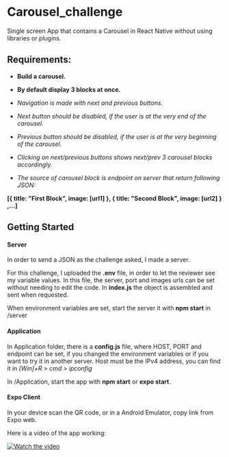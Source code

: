 # Carousel_challenge
Single screen App that contains a Carousel in React Native without using libraries or plugins.

## Requirements:
- **Build a carousel.**
- **By default display 3 blocks at once.**

- *Navigation is made with next and previous buttons.*
- *Next button should be disabled, if the user is at the very end of the carousel.*
- *Previous button should be disabled, if the user is at the very beginning of the carousel.*
- *Clicking on next/previous buttons shows next/prev 3 carousel blocks accordingly.*
- *The source of carousel block is endpoint on server that return following JSON:*

**[{
title: "First Block",
image: [url1]
},
{
title: "Second Block",
image: [url2]
}
,...]**


## Getting Started

#### Server
In order to send a JSON as the challenge asked, I made a server.

For this challenge, I uploaded the **.env** file, in order to let the reviewer see my variable values. In this file, the server, port and images urls can be set without needing to edit the code. In **index.js** the object is assembled and sent when requested.

When environment variables are set, start the server it with **npm start** in /server

#### Application
In Application folder, there is a **config.js** file, where HOST, PORT and endpoint can be set, if you changed the environment variables or if you want to try it in another server. Host must be the IPv4 address, you can find it in *[Win]+R > cmd > ipconfig*

In /Application, start the app with **npm start** or **expo start**.

#### Expo Client
In your device scan the QR code, or in a Android Emulator, copy link from Expo web.

Here is a video of the app working:

[![Watch the video](https://i.imgur.com/vKb2F1B.png)](https://youtu.be/mUVNxDwztSI)
